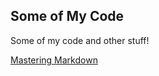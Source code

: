 ## Some of My Code

Some of my code and other stuff!


[Mastering Markdown](https://guides.github.com/features/mastering-markdown/)



